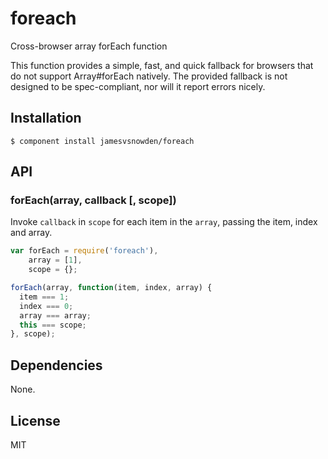 
# foreach

Cross-browser array forEach function

This function provides a simple, fast, and quick fallback for browsers
that do not support Array#forEach natively. The provided fallback is not
designed to be spec-compliant, nor will it report errors nicely.

## Installation

    $ component install jamesvsnowden/foreach

## API

### forEach(array, callback [, scope])

Invoke `callback` in `scope` for each item in the `array`, passing the
item, index and array.

```js
var forEach = require('foreach'),
    array = [1],
    scope = {};

forEach(array, function(item, index, array) {
  item === 1;
  index === 0;
  array === array;
  this === scope;
}, scope);
```

## Dependencies

None.

## License

  MIT
